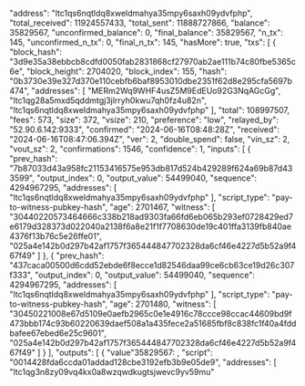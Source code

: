   "address": "ltc1qs6nqtldq8xweldmahya35mpy6saxh09ydvfphp",
  "total_received": 11924557433,
  "total_sent": 11888727866,
  "balance": 35829567,
  "unconfirmed_balance": 0,
  "final_balance": 35829567,
  "n_tx": 145,
  "unconfirmed_n_tx": 0,
  "final_n_tx": 145,
  "hasMore": true,
  "txs": [
    {
      "block_hash": "3d9e35a38ebbcb8cdfd0050fab2831868cf27970ab2ae111b74c80fbe5365c6e",
      "block_height": 2704020,
      "block_index": 155,
      "hash": "0b3730e39e327d370e110cebfb6baf8953010dbe2351f62d8e295cfa5697b474",
      "addresses": [
        "MERm2Wq9WHF4usZ5M9EdEUo92G3NqAGcGg",
        "ltc1qg28a5mxd5qddmtgj3jlrryh0kwu7qh0fz4u82n",
        "ltc1qs6nqtldq8xweldmahya35mpy6saxh09ydvfphp"
      ],
      "total": 108997507,
      "fees": 573,
      "size": 372,
      "vsize": 210,
      "preference": "low",
      "relayed_by": "52.90.6.142:9333",
      "confirmed": "2024-06-16T08:48:28Z",
      "received": "2024-06-16T08:47:06.394Z",
      "ver": 2,
      "double_spend": false,
      "vin_sz": 2,
      "vout_sz": 2,
      "confirmations": 1546,
      "confidence": 1,
      "inputs": [
        {
          "prev_hash": "7b87033d43a958fc21153416575e953db817d524b429289f624a69b87d433599",
          "output_index": 0,
          "output_value": 54499040,
          "sequence": 4294967295,
          "addresses": [
            "ltc1qs6nqtldq8xweldmahya35mpy6saxh09ydvfphp"
          ],
          "script_type": "pay-to-witness-pubkey-hash",
          "age": 2701467,
          "witness": [
            "30440220573464666c338b218ad9303fa66fd6eb065b293ef0728429ed7e6179d328373d022040a2138f6a8e21f1f7708630de19c401ffa3139fb840ae4376f13b76c5e26ffe01",
            "025a4e142b0d297b42af1757f365444847702328da6cf46e4227d5b52a9f467f49"
          ]
        },
        {
          "prev_hash": "437caca00500d6cdd52ebde6f8ecce1d82546daa99ce6cb63ce19d26c307f333",
          "output_index": 0,
          "output_value": 54499040,
          "sequence": 4294967295,
          "addresses": [
            "ltc1qs6nqtldq8xweldmahya35mpy6saxh09ydvfphp"
          ],
          "script_type": "pay-to-witness-pubkey-hash",
          "age": 2701480,
          "witness": [
            "30450221008e67d5109e0aefb2965c0e1e4916c78ccce98ccac44609bd9f473bbb174c93b60220639daef508a1a435fece2a51685fbf8c838fc1f40a4fddbafee67ebed6e25c9601",
            "025a4e142b0d297b42af1757f365444847702328da6cf46e4227d5b52a9f467f49"
          ]
        }
      ],
      "outputs": [
        {
          "value"35829567: ,
          "script": "0014428fda6ccda01addad128cbe3192efb3b9e05de9",
          "addresses": [
            "ltc1qg3n8zy09vq4kx0a8wzqwdkugtsjwevc9yv59mu"
        
